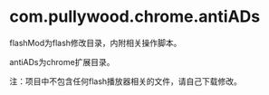 com.pullywood.chrome.antiADs
============================
flashMod为flash修改目录，内附相关操作脚本。<br />

antiADs为chrome扩展目录。<br />

注：项目中不包含任何flash播放器相关的文件，请自己下载修改。
